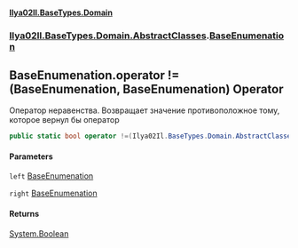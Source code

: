 #### [Ilya02Il.BaseTypes.Domain](index.md 'index')
### [Ilya02Il.BaseTypes.Domain.AbstractClasses](Ilya02Il.BaseTypes.Domain.AbstractClasses.md 'Ilya02Il.BaseTypes.Domain.AbstractClasses').[BaseEnumenation](Ilya02Il.BaseTypes.Domain.AbstractClasses.BaseEnumenation.md 'Ilya02Il.BaseTypes.Domain.AbstractClasses.BaseEnumenation')

## BaseEnumenation.operator !=(BaseEnumenation, BaseEnumenation) Operator

Оператор неравенства. Возвращает значение противоположное тому, которое вернул бы оператор <seealso cref="M:Ilya02Il.BaseTypes.Domain.AbstractClasses.BaseEnumenation.op_Equality(Ilya02Il.BaseTypes.Domain.AbstractClasses.BaseEnumenation,Ilya02Il.BaseTypes.Domain.AbstractClasses.BaseEnumenation)"/>

```csharp
public static bool operator !=(Ilya02Il.BaseTypes.Domain.AbstractClasses.BaseEnumenation left, Ilya02Il.BaseTypes.Domain.AbstractClasses.BaseEnumenation right);
```
#### Parameters

<a name='Ilya02Il.BaseTypes.Domain.AbstractClasses.BaseEnumenation.op_Inequality(Ilya02Il.BaseTypes.Domain.AbstractClasses.BaseEnumenation,Ilya02Il.BaseTypes.Domain.AbstractClasses.BaseEnumenation).left'></a>

`left` [BaseEnumenation](Ilya02Il.BaseTypes.Domain.AbstractClasses.BaseEnumenation.md 'Ilya02Il.BaseTypes.Domain.AbstractClasses.BaseEnumenation')

<a name='Ilya02Il.BaseTypes.Domain.AbstractClasses.BaseEnumenation.op_Inequality(Ilya02Il.BaseTypes.Domain.AbstractClasses.BaseEnumenation,Ilya02Il.BaseTypes.Domain.AbstractClasses.BaseEnumenation).right'></a>

`right` [BaseEnumenation](Ilya02Il.BaseTypes.Domain.AbstractClasses.BaseEnumenation.md 'Ilya02Il.BaseTypes.Domain.AbstractClasses.BaseEnumenation')

#### Returns
[System.Boolean](https://docs.microsoft.com/en-us/dotnet/api/System.Boolean 'System.Boolean')